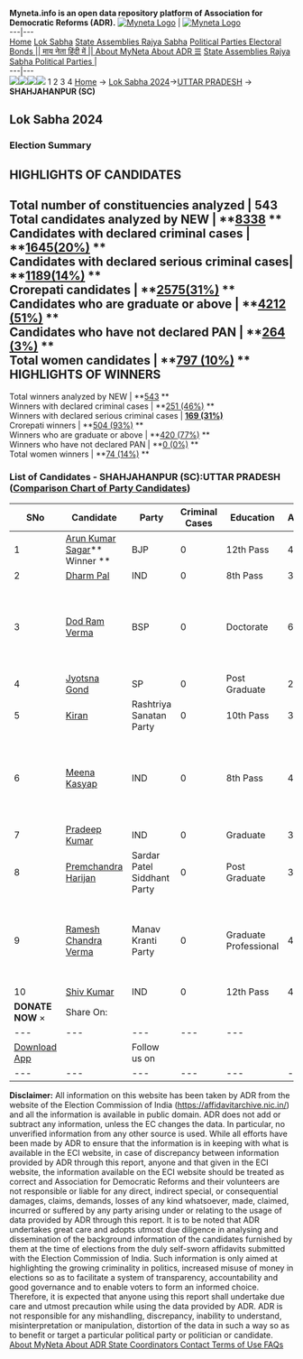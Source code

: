 **Myneta.info is an open data repository platform of Association for Democratic Reforms (ADR).**
[![Myneta Logo](https://www.myneta.info/lib/img/myneta-logo.png)](https://www.myneta.info/) | [![Myneta Logo](https://www.myneta.info/lib/img/adr-logo.png)](https://adrindia.org)  
---|---  
[Home](https://www.myneta.info/) [Lok Sabha](https://www.myneta.info/#ls "Lok Sabha") [ State Assemblies ](https://www.myneta.info/#sa "State Assemblies") [Rajya Sabha](https://www.myneta.info/#rs "Rajya Sabha") [Political Parties ](https://www.myneta.info/party "Political Parties") [ Electoral Bonds ](https://www.myneta.info/electoral_bonds "Electoral Bonds") [ || माय नेता हिंदी में || ](https://translate.google.co.in/translate?prev=hp&hl=en&js=y&u=www.myneta.info&sl=en&tl=hi&history_state0=) [ About MyNeta ](https://adrindia.org/content/about-myneta) [ About ADR ](https://adrindia.org/about-adr/who-we-are) [☰](javascript:void\(0\))
[ State Assemblies ](https://www.myneta.info/#sa "State Assemblies") [ Rajya Sabha ](https://www.myneta.info/#rs "Rajya Sabha") [ Political Parties ](https://www.myneta.info/party "Political Parties")
|   
---|---  
![](https://www.myneta.info/lib/img/banner/banner-1.png)![](https://www.myneta.info/lib/img/banner/banner-2.png)![](https://www.myneta.info/lib/img/banner/banner-3.png)![](https://www.myneta.info/lib/img/banner/banner-4.png)
1  2  3  4 
[Home](https://www.myneta.info/) → [Lok Sabha 2024](https://www.myneta.info/LokSabha2024/)→[UTTAR PRADESH](https://www.myneta.info/LokSabha2024/index.php?action=show_constituencies&state_id=35) → **SHAHJAHANPUR (SC)**
### 
## Lok Sabha 2024
###  Election Summary 
HIGHLIGHTS OF CANDIDATES  
---  
Total number of constituencies analyzed |  543   
Total candidates analyzed by NEW | **[8338](https://www.myneta.info/LokSabha2024/index.php?action=summary&subAction=candidates_analyzed&sort=candidate#summary) **  
Candidates with declared criminal cases | **[1645(20%)](https://www.myneta.info/LokSabha2024/index.php?action=summary&subAction=crime&sort=candidate#summary) **  
Candidates with declared serious criminal cases| **[1189(14%)](https://www.myneta.info/LokSabha2024/index.php?action=summary&subAction=serious_crime&sort=candidate#summary) **  
Crorepati candidates | **[2575(31%)](https://www.myneta.info/LokSabha2024/index.php?action=summary&subAction=crorepati&sort=candidate#summary) **  
Candidates who are graduate or above | **[4212 (51%)](https://www.myneta.info/LokSabha2024/index.php?action=summary&subAction=education&sort=candidate#summary) **  
Candidates who have not declared PAN | **[264 (3%)](https://www.myneta.info/LokSabha2024/index.php?action=summary&subAction=without_pan&sort=candidate#summary) **  
Total women candidates | **[797 (10%)](https://www.myneta.info/LokSabha2024/index.php?action=summary&subAction=women_candidate&sort=candidate#summary) **  
HIGHLIGHTS OF WINNERS  
---  
Total winners analyzed by NEW | **[543](https://www.myneta.info/LokSabha2024/index.php?action=summary&subAction=winner_analyzed&sort=candidate#summary) **  
Winners with declared criminal cases | **[251 (46%)](https://www.myneta.info/LokSabha2024/index.php?action=summary&subAction=winner_crime&sort=candidate#summary) **  
Winners with declared serious criminal cases | **[169 (31%)](https://www.myneta.info/LokSabha2024/index.php?action=summary&subAction=winner_serious_crime&sort=candidate#summary)**  
Crorepati winners | **[504 (93%)](https://www.myneta.info/LokSabha2024/index.php?action=summary&subAction=winner_crorepati&sort=candidate#summary) **  
Winners who are graduate or above | **[420 (77%)](https://www.myneta.info/LokSabha2024/index.php?action=summary&subAction=winner_education&sort=candidate#summary) **  
Winners who have not declared PAN | **[0 (0%)](https://www.myneta.info/LokSabha2024/index.php?action=summary&subAction=winner_without_pan&sort=candidate#summary) **  
Total women winners | **[74 (14%)](https://www.myneta.info/LokSabha2024/index.php?action=summary&subAction=winner_women&sort=candidate#summary) **  
### List of Candidates - SHAHJAHANPUR (SC):UTTAR PRADESH ([Comparison Chart of Party Candidates](https://www.myneta.info/LokSabha2024/comparisonchart.php?constituency_id=475))
SNo | Candidate| Party| Criminal Cases| Education| Age| Total Assets| Liabilities  
---|---|---|---|---|---|---|---  
1  | [Arun Kumar Sagar](https://www.myneta.info/LokSabha2024/candidate.php?candidate_id=5206)** Winner ** | BJP | 0 | 12th Pass| 47 | Rs 5,83,17,453 ~ 5 Crore+ | Rs 25,21,626 ~ 25 Lacs+  
2  | [Dharm Pal](https://www.myneta.info/LokSabha2024/candidate.php?candidate_id=6231) | IND | 0 | 8th Pass| 39 | Rs 1,62,417 ~ 1 Lacs+ | Rs 0 ~   
3  | [Dod Ram Verma](https://www.myneta.info/LokSabha2024/candidate.php?candidate_id=6229) | BSP | 0 | Doctorate| 62 | ![](https://myneta.info/image_v2.php?myneta_folder=LokSabha2024&candidate_id=6229&col=ta) | ![](https://myneta.info/image_v2.php?myneta_folder=LokSabha2024&candidate_id=6229&col=lia)  
4  | [Jyotsna Gond](https://www.myneta.info/LokSabha2024/candidate.php?candidate_id=6226) | SP | 0 | Post Graduate| 28 | Rs 3,17,434 ~ 3 Lacs+ | Rs 0 ~   
5  | [Kiran](https://www.myneta.info/LokSabha2024/candidate.php?candidate_id=6232) | Rashtriya Sanatan Party | 0 | 10th Pass| 36 | Rs 13,08,000 ~ 13 Lacs+ | Rs 0 ~   
6  | [Meena Kasyap](https://www.myneta.info/LokSabha2024/candidate.php?candidate_id=6230) | IND | 0 | 8th Pass| 44 | ![](https://myneta.info/image_v2.php?myneta_folder=LokSabha2024&candidate_id=6230&col=ta) | ![](https://myneta.info/image_v2.php?myneta_folder=LokSabha2024&candidate_id=6230&col=lia)  
7  | [Pradeep Kumar](https://www.myneta.info/LokSabha2024/candidate.php?candidate_id=6228) | IND | 0 | Graduate| 36 | Rs 2,40,887 ~ 2 Lacs+ | Rs 0 ~   
8  | [Premchandra Harijan](https://www.myneta.info/LokSabha2024/candidate.php?candidate_id=6233) | Sardar Patel Siddhant Party | 0 | Post Graduate| 39 | Rs 2,11,000 ~ 2 Lacs+ | Rs 0 ~   
9  | [Ramesh Chandra Verma](https://www.myneta.info/LokSabha2024/candidate.php?candidate_id=6227) | Manav Kranti Party | 0 | Graduate Professional| 44 | ![](https://myneta.info/image_v2.php?myneta_folder=LokSabha2024&candidate_id=6227&col=ta) | ![](https://myneta.info/image_v2.php?myneta_folder=LokSabha2024&candidate_id=6227&col=lia)  
10  | [Shiv Kumar](https://www.myneta.info/LokSabha2024/candidate.php?candidate_id=6225) | IND | 0 | 12th Pass| 44 | Rs 5,18,27,766 ~ 5 Crore+ | Rs 0 ~   
|  **DONATE NOW** × |  Share On:  | [](https://api.whatsapp.com/send?text=https%3A%2F%2Fmyneta.info%2Fpunjab2022%2Findex.php%3Faction%3Dshow_constituencies%26state_id%3D19) | [](https://www.facebook.com/sharer/sharer.php?u=https%3A%2F%2Fmyneta.info%2Fpunjab2022%2Findex.php%3Faction%3Dshow_constituencies%26state_id%3D19) | [](https://twitter.com/share?url=https%3A%2F%2Fmyneta.info%2Fpunjab2022%2Findex.php%3Faction%3Dshow_constituencies%26state_id%3D19)  
---|---|---|---|---  
| [ Download App ](https://play.google.com/store/apps/details?id=com.webrosoft.myneta1&pcampaignid=pcampaignidMKT-Other-global-all-co-prtnr-py-PartBadge-Mar2515-1) | [](https://play.google.com/store/apps/details?id=com.webrosoft.myneta1&pcampaignid=pcampaignidMKT-Other-global-all-co-prtnr-py-PartBadge-Mar2515-1) |  Follow us on  | [](https://www.facebook.com/adrindia.org/) | [](https://twitter.com/adrspeaks) | [](https://groups.google.com/g/national-election-watch?hl=en&pli=1) | [](https://www.instagram.com/adrspeaks/) | [](https://www.youtube.com/user/adrspeaks) | [](https://sharechat.com/profile/adrspeaks)  
---|---|---|---|---|---|---|---|---  
**Disclaimer:** All information on this website has been taken by ADR from the website of the Election Commission of India (https://affidavitarchive.nic.in/) and all the information is available in public domain. ADR does not add or subtract any information, unless the EC changes the data. In particular, no unverified information from any other source is used. While all efforts have been made by ADR to ensure that the information is in keeping with what is available in the ECI website, in case of discrepancy between information provided by ADR through this report, anyone and that given in the ECI website, the information available on the ECI website should be treated as correct and Association for Democratic Reforms and their volunteers are not responsible or liable for any direct, indirect special, or consequential damages, claims, demands, losses of any kind whatsoever, made, claimed, incurred or suffered by any party arising under or relating to the usage of data provided by ADR through this report. It is to be noted that ADR undertakes great care and adopts utmost due diligence in analysing and dissemination of the background information of the candidates furnished by them at the time of elections from the duly self-sworn affidavits submitted with the Election Commission of India. Such information is only aimed at highlighting the growing criminality in politics, increased misuse of money in elections so as to facilitate a system of transparency, accountability and good governance and to enable voters to form an informed choice. Therefore, it is expected that anyone using this report shall undertake due care and utmost precaution while using the data provided by ADR. ADR is not responsible for any mishandling, discrepancy, inability to understand, misinterpretation or manipulation, distortion of the data in such a way so as to benefit or target a particular political party or politician or candidate. 
[ About MyNeta ](https://adrindia.org/content/about-myneta) [ About ADR ](https://adrindia.org/about-adr/who-we-are) [ State Coordinators ](https://adrindia.org/about-adr/state-coordinators) [ Contact ](https://adrindia.org/contact-us) [ Terms of Use ](https://adrindia.org/content/adr-terms-use) [ FAQs ](https://adrindia.org/content/faqs)
